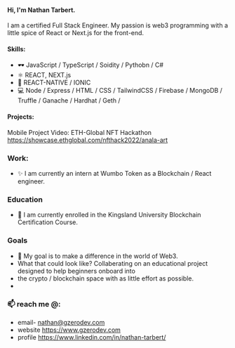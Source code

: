 
#### Hi, I'm Nathan Tarbert. 
I am a certified Full Stack Engineer. My passion is web3 programming with a little spice of React or Next.js for the front-end.

#### Skills:
* 🕶️ JavaScript / TypeScript / Soidity / Pythobn / C#
* ⚛  REACT, NEXT.js
* 📱  REACT-NATIVE / IONIC
* 💻 Node / Express / HTML / CSS / TailwindCSS / Firebase / MongoDB / Truffle / Ganache / Hardhat / Geth /

#### Projects:
Mobile Project Video: ETH-Global NFT Hackathon https://showcase.ethglobal.com/nfthack2022/anala-art

### Work:
- ✨ I am currently an intern at Wumbo Token as a Blockchain / React engineer. 

### Education
- 🔭 I am currently enrolled in the Kingsland University Blockchain Certification Course. 

### Goals
- 👯 My goal is to make a difference in the world of Web3. 
- What that could look like? Collaberating on an educational project designed to help beginners onboard into
- the crypto / blockchain space with as little effort as possible. 
- 
### 📫 reach me @:
- email- nathan@gzerodev.com 
- website https://www.gzerodev.com 
- profile https://www.linkedin.com/in/nathan-tarbert/








